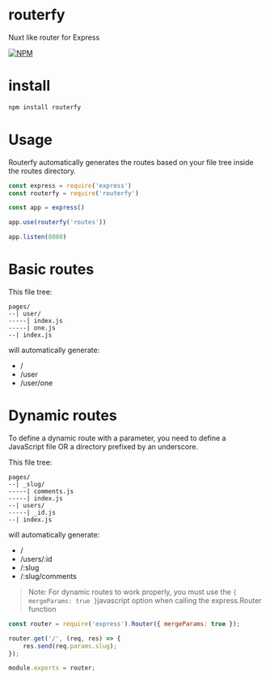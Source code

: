 # routerfy

Nuxt like router for Express

[![NPM](https://nodei.co/npm/routerfy.png)](https://nodei.co/npm/routerfy/)

# install

```bash
npm install routerfy
```

# Usage

Routerfy automatically generates the routes based on your file tree inside the routes directory.

```javascript
const express = require('express')
const routerfy = require('routerfy')

const app = express()

app.use(routerfy('routes'))

app.listen(8080)
```

# Basic routes

This file tree:

```
pages/
--| user/
-----| index.js
-----| one.js
--| index.js
```

will automatically generate:

- /
- /user
- /user/one

# Dynamic routes

To define a dynamic route with a parameter, you need to define a JavaScript file OR a directory prefixed by an underscore.

This file tree:

```
pages/
--| _slug/
-----| comments.js
-----| index.js
--| users/
-----| _id.js
--| index.js
```

will automatically generate:

- /
- /users/:id
- /:slug
- /:slug/comments

> Note: For dynamic routes to work properly, you must use the `{ mergeParams: true }`javascript option when calling the express.Router function

```javascript
const router = require('express').Router({ mergeParams: true });

router.get('/', (req, res) => {
	res.send(req.params.slug);
});

module.exports = router;
```
